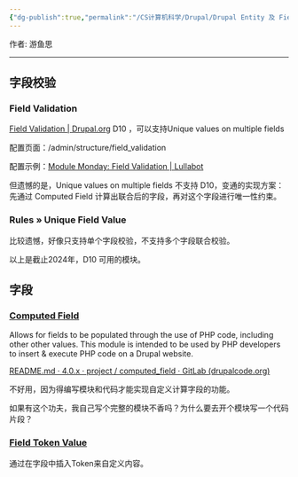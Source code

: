 ```yaml
---
{"dg-publish":true,"permalink":"/CS计算机科学/Drupal/Drupal Entity 及 Field 相关开发/","created":"2024-04-17T15:17:23.000+08:00","updated":"2024-04-23T23:03:43.000+08:00"}
---
```



作者: 游鱼思

---
## 字段校验

### Field Validation

[Field Validation | Drupal.org](https://www.drupal.org/project/field_validation)  D10 ，可以支持Unique values on multiple fields

配置页面：/admin/structure/field_validation

配置示例：[Module Monday: Field Validation | Lullabot](https://www.lullabot.com/articles/module-monday-field-validation)

但遗憾的是，Unique values on multiple fields 不支持 D10，变通的实现方案：先通过 Computed Field 计算出联合后的字段，再对这个字段进行唯一性约束。

### Rules » Unique Field Value  

比较遗憾，好像只支持单个字段校验，不支持多个字段联合校验。

以上是截止2024年，D10 可用的模块。

## 字段

### [Computed Field](https://www.drupal.org/project/computed_field)

Allows for fields to be populated through the use of PHP code, including other other values. This module is intended to be used by PHP developers to insert & execute PHP code on a Drupal website.

[README.md · 4.0.x · project / computed_field · GitLab (drupalcode.org)](https://git.drupalcode.org/project/computed_field/-/blob/4.0.x/README.md)

不好用，因为得编写模块和代码才能实现自定义计算字段的功能。

如果有这个功夫，我自己写个完整的模块不香吗？为什么要去开个模块写一个代码片段？

### [Field Token Value](https://www.drupal.org/project/field_token_value)

通过在字段中插入Token来自定义内容。